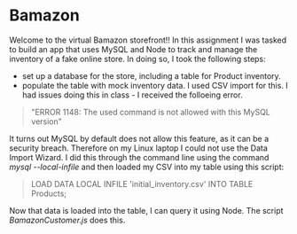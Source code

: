 # Bamazon

Welcome to the virtual Bamazon storefront!! In this assignment I was tasked to build an app that uses MySQL and Node to track and manage the inventory of a fake online store. In doing so, I took the following steps:

+ set up a database for the store, including a table for Product inventory.
+ populate the table with mock inventory data. I used CSV import for this. I had issues doing this in class - I received the folloeing error.

> "ERROR 1148: The used command is not allowed with this MySQL version"

It turns out MySQL by default does not allow this feature, as it can be a security breach. Therefore on my Linux laptop I could not use the Data Import Wizard. I did this through the command line using the command *mysql --local-infile* and then loaded my CSV into my table using this script:

> LOAD DATA LOCAL INFILE 'initial_inventory.csv' INTO TABLE Products;

Now that data is loaded into the table, I can query it using Node. The script *BamazonCustomer.js* does this.
